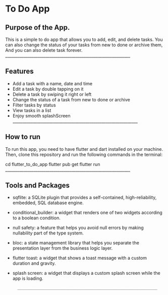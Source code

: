 # To Do App

## Purpose of the App.
This is a simple to do app that allows you to add, edit, and delete tasks. You can also change the status of your tasks from new to done or archive them, And you can also delete task forever. 
        ______________________________________________________________


## Features
- Add a task with a name, date and time
- Edit a task by double tapping on it
- Delete a task by swiping it right or left
- Change the status of a task from new to done or archive
- Filter tasks by status
- View tasks in a list
- Enjoy smooth splashScreen
        ______________________________________________________________


## How to run
To run this app, you need to have flutter and dart installed on your machine. Then, clone this repository and run the following commands in the terminal:

cd flutter_to_do_app
flutter pub get
flutter run
        ______________________________________________________________

## Tools and Packages
- sqflite: a SQLite plugin that provides a self-contained, high-reliability, embedded, SQL database engine.
- conditional_builder: a widget that renders one of two widgets according to a boolean condition.
- null safety: a feature that helps you avoid null errors by making nullability part of the type system.
- bloc: a state management library that helps you separate the presentation layer from the business logic layer.
- flutter toast: a widget that shows a toast message with a custom duration and gravity.
- splash screen: a widget that displays a custom splash screen while the app is loading.

        ______________________________________________________________